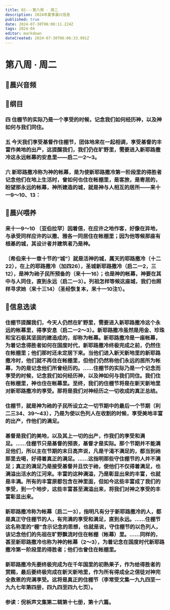 ```yaml
---
title: 02---第八周 · 周二
description: 2024年夏季晨兴信息
published: true
date: 2024-07-30T06:08:11.224Z
tags: 2024-04
editor: markdown
dateCreated: 2024-07-30T06:06:33.991Z
---
```


# 第八周 · 周二
## 🎵晨兴音频

## 📖纲目

### 四    住棚节的实际乃是一个享受的时候，记念我们如何经历神，以及神如何与我们同住。

### 五    今天我们享受基督作住棚节，团体地来在一起相调，享受基督的丰富作美地的出产，这提醒我们，我们仍在旷野里，需要进入新耶路撒冷这永远帐幕的安息里——启二一2～3。

### 六    新耶路撒冷称为神的帐幕，是为使新耶路撒冷第一阶段里的得胜者记念他们在地上生活时，曾如何也住在帐棚里，是客旅，是寄居的，盼望那永远的帐幕，神所建造的城，就是神与人相互的居所——来十一9～10、13：

## 📖晨兴喂养

### 来十一9～10    〔亚伯拉罕〕因着信，在应许之地作客，好像在异地，与承受同样应许的以撒、雅各一同居住在帐棚里；因为他等候那座有根基的城，其设计者并建筑者乃是神。

### 〔希伯来十一章十节的“城”〕就是活神的城，属天的耶路撒冷（十二22），在上的耶路撒冷（加四26），圣城新耶路撒冷（启二一2，三12），是神为祂子民所预备的（来十一16）；也是神的帐幕，神要在其中与人同住，直到永远（启二一3）。列祖怎样等候这座城，我们也照样寻求她（来十三14）（圣经恢复本，来十一10注1）。

## 📖信息选读

### 住棚节提醒我们，今天人仍然在旷野里，需要进入新耶路撒冷这个永远的帐幕里，得享安息（启二一2～3）。新耶路撒冷虽然是用金、珍珠和宝石极其坚固的建造成的，却称为帐幕。新耶路撒冷是一座帐幕，为着记念得胜者如何在国度时代，新耶路撒冷终极完成之前，仍然住在帐棚里；他们那时还未定居下来。当他们进入新天新地里的新耶路撒冷时，他们就不再住在帐棚里，但他们仍然称他们永远的居所为帐幕，为的是记念他们所曾经历的。……住棚节的实际乃是一个记念而享受的时候，记念我们如何经历神，以及神如何与我们同住。我们住在帐棚里，神也住在帐幕里。至终，我们的住棚节将是在新天新地里对新耶路撒冷的享受。那将是我们对神经历之一切收成的真正总结。

### 住棚节，就是神为祂的子民所设立之一切节期中的最后一个节期（利二三34、39～43），乃是为使以色列人在收割的时候，享受美地丰富的出产，作他们的满足。

### 基督是我们的美地，以及其上一切的出产，作我们的享受和满足。……住棚节只是基督的预表，基督才是实际。那个节期并不能满足他们，所以主在节期的末日高声说，凡是干渴不满足的，都当到祂那里去喝，好得着真正的满足。……这指明那些守住棚节的人并不满足；真正的满足乃是接受基督并且饮于祂，使他们不仅得着满足，也满溢出活水的江河来。丰富的这种满溢，乃是彰显出来的丰富，也就是丰满。所有的丰富原都包含在神里面，但如今这些丰富成了我们的享受，到一个地步，这些丰富甚至满溢出来，将我们对神之享受的丰富彰显出来。

### 新耶路撒冷称为帐幕〔启二一3〕，指明凡有分于新耶路撒冷的人，都是真正守住棚节的人，有完满的享受和满足，直到永远。……住棚节这名称里的“棚”含示记念的思想，也就是说，守住棚节的以色列人，该记念他们的先祖在旷野飘流时住在帐棚（帐幕）里。……同样的，甚至新耶路撒冷也称为神的帐幕（2～3），为着记念在国度时代新耶路撒冷第一阶段里的得胜者；他们也曾住在帐棚里。

### 新耶路撒冷先要终极完成为在千年国里的初熟果子，作为给得胜者的赏赐，最后要终极完成在新天新地里，作为所有得成全之信徒对神完全救恩的完满享受。这将是真正的住棚节（李常受文集一九九四至一九九七年第四册，四九四至四九七页）。

### 参读：倪柝声文集第二辑第十七册，第十六篇。
<!-- Google tag (gtag.js) -->
<script async src="https://www.googletagmanager.com/gtag/js?id=G-1P8709Z16T"></script>
<script>
  window.dataLayer = window.dataLayer || [];
  function gtag(){dataLayer.push(arguments);}
  gtag('js', new Date());

  gtag('config', 'G-1P8709Z16T');
</script>
